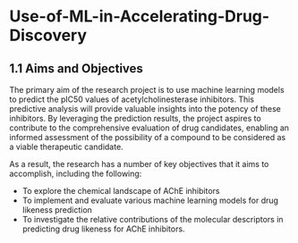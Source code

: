 # Use-of-ML-in-Accelerating-Drug-Discovery
## 1.1 Aims and Objectives

The primary aim of the research project is to use machine learning models to predict the pIC50 values of acetylcholinesterase inhibitors. This predictive analysis will provide valuable insights into the potency of these inhibitors. By leveraging the prediction results, the project aspires to contribute to the comprehensive evaluation of drug candidates, enabling an informed assessment of the possibility of a compound to be considered as a viable therapeutic candidate.

As a result, the research has a number of key objectives that it aims to accomplish, including the following:

- To explore the chemical landscape of AChE inhibitors
- To implement and evaluate various machine learning models for drug likeness prediction
- To investigate the relative contributions of the molecular descriptors in predicting drug likeness for AChE inhibitors.
